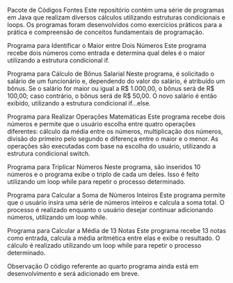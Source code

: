 Pacote de Códigos Fontes
Este repositório contém uma série de programas em Java que realizam diversos cálculos utilizando estruturas condicionais e loops. Os programas foram desenvolvidos como exercícios práticos para a prática e compreensão de conceitos fundamentais de programação.

Programa para Identificar o Maior entre Dois Números
Este programa recebe dois números como entrada e determina qual deles é o maior utilizando a estrutura condicional if.

Programa para Cálculo de Bônus Salarial
Neste programa, é solicitado o salário de um funcionário e, dependendo do valor do salário, é atribuído um bônus. Se o salário for maior ou igual a R$ 1.000,00, o bônus será de R$ 100,00; caso contrário, o bônus será de R$ 50,00. O novo salário é então exibido, utilizando a estrutura condicional if...else.

Programa para Realizar Operações Matemáticas
Este programa recebe dois números e permite que o usuário escolha entre quatro operações diferentes: cálculo da média entre os números, multiplicação dos números, divisão do primeiro pelo segundo e diferença entre o maior e o menor. As operações são executadas com base na escolha do usuário, utilizando a estrutura condicional switch.

Programa para Triplicar Números
Neste programa, são inseridos 10 números e o programa exibe o triplo de cada um deles. Isso é feito utilizando um loop while para repetir o processo determinado.

Programa para Calcular a Soma de Números Inteiros
Este programa permite que o usuário insira uma série de números inteiros e calcula a soma total. O processo é realizado enquanto o usuário desejar continuar adicionando números, utilizando um loop while.

Programa para Calcular a Média de 13 Notas
Este programa recebe 13 notas como entrada, calcula a média aritmética entre elas e exibe o resultado. O cálculo é realizado utilizando um loop while para repetir o processo determinado.

Observação
O código referente ao quarto programa ainda está em desenvolvimento e será adicionado em breve.
